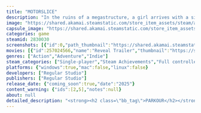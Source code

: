 ```yaml
---
title: "MOTORSLICE"
description: "In the ruins of a megastructure, a girl arrives with a single objective: Destroy every machine inside. Inspired by the Prince of Persia series, parkour through brutalist landscapes and fight massive heavy machines in this slice of life action-adventure."
image: "https://shared.akamai.steamstatic.com/store_item_assets/steam/apps/2830030/header.jpg?t=1730916248"
capsule_image: "https://shared.akamai.steamstatic.com/store_item_assets/steam/apps/2830030/capsule_231x87.jpg?t=1730916248"
categories: game
steamid: 2830030
screenshots: [{"id":0,"path_thumbnail":"https://shared.akamai.steamstatic.com/store_item_assets/steam/apps/2830030/ss_c1df3ef0a44d636d2a26efbd023760916144d1ba.600x338.jpg?t=1730916248","path_full":"https://shared.akamai.steamstatic.com/store_item_assets/steam/apps/2830030/ss_c1df3ef0a44d636d2a26efbd023760916144d1ba.1920x1080.jpg?t=1730916248"},{"id":1,"path_thumbnail":"https://shared.akamai.steamstatic.com/store_item_assets/steam/apps/2830030/ss_1bcc0ed047cd94b4df84af5b127b65a81ffc6168.600x338.jpg?t=1730916248","path_full":"https://shared.akamai.steamstatic.com/store_item_assets/steam/apps/2830030/ss_1bcc0ed047cd94b4df84af5b127b65a81ffc6168.1920x1080.jpg?t=1730916248"},{"id":2,"path_thumbnail":"https://shared.akamai.steamstatic.com/store_item_assets/steam/apps/2830030/ss_1514ff6f186695f0ffe4dcfdd8fe4b6ab7bc4394.600x338.jpg?t=1730916248","path_full":"https://shared.akamai.steamstatic.com/store_item_assets/steam/apps/2830030/ss_1514ff6f186695f0ffe4dcfdd8fe4b6ab7bc4394.1920x1080.jpg?t=1730916248"},{"id":3,"path_thumbnail":"https://shared.akamai.steamstatic.com/store_item_assets/steam/apps/2830030/ss_4b4ab0c8216257a54996aa582f01582e2ccc0c5f.600x338.jpg?t=1730916248","path_full":"https://shared.akamai.steamstatic.com/store_item_assets/steam/apps/2830030/ss_4b4ab0c8216257a54996aa582f01582e2ccc0c5f.1920x1080.jpg?t=1730916248"},{"id":4,"path_thumbnail":"https://shared.akamai.steamstatic.com/store_item_assets/steam/apps/2830030/ss_834c3cf75568b2dd6187c157aa19a243c82bc20e.600x338.jpg?t=1730916248","path_full":"https://shared.akamai.steamstatic.com/store_item_assets/steam/apps/2830030/ss_834c3cf75568b2dd6187c157aa19a243c82bc20e.1920x1080.jpg?t=1730916248"},{"id":5,"path_thumbnail":"https://shared.akamai.steamstatic.com/store_item_assets/steam/apps/2830030/ss_e3220aae9cad1001deb86f553c817f3d2b91da12.600x338.jpg?t=1730916248","path_full":"https://shared.akamai.steamstatic.com/store_item_assets/steam/apps/2830030/ss_e3220aae9cad1001deb86f553c817f3d2b91da12.1920x1080.jpg?t=1730916248"},{"id":6,"path_thumbnail":"https://shared.akamai.steamstatic.com/store_item_assets/steam/apps/2830030/ss_ab0aba63862178010928e90e36d0947d13b71d14.600x338.jpg?t=1730916248","path_full":"https://shared.akamai.steamstatic.com/store_item_assets/steam/apps/2830030/ss_ab0aba63862178010928e90e36d0947d13b71d14.1920x1080.jpg?t=1730916248"},{"id":7,"path_thumbnail":"https://shared.akamai.steamstatic.com/store_item_assets/steam/apps/2830030/ss_39f157c6228847c17338658d5b3b56665c58330d.600x338.jpg?t=1730916248","path_full":"https://shared.akamai.steamstatic.com/store_item_assets/steam/apps/2830030/ss_39f157c6228847c17338658d5b3b56665c58330d.1920x1080.jpg?t=1730916248"}]
movies: [{"id":257024566,"name":"Reveal Trailer","thumbnail":"https://shared.akamai.steamstatic.com/store_item_assets/steam/apps/257024566/movie.293x165.jpg?t=1717674744","webm":{"480":"http://video.akamai.steamstatic.com/store_trailers/257024566/movie480_vp9.webm?t=1717674744","max":"http://video.akamai.steamstatic.com/store_trailers/257024566/movie_max_vp9.webm?t=1717674744"},"mp4":{"480":"http://video.akamai.steamstatic.com/store_trailers/257024566/movie480.mp4?t=1717674744","max":"http://video.akamai.steamstatic.com/store_trailers/257024566/movie_max.mp4?t=1717674744"},"highlight":true}]
genres: ["Action","Adventure","Indie"]
steam_categories: ["Single-player","Steam Achievements","Full controller support","Captions available","Steam Cloud","HDR available"]
platforms: {"windows":true,"mac":false,"linux":false}
developers: ["Regular Studio"]
publishers: ["Regular Studio"]
release_date: {"coming_soon":true,"date":"2025"}
content_warning: {"ids":[2,5],"notes":null}
about: null
detailed_description: "<strong><h2 class=\"bb_tag\">PARKOUR</h2></strong><br><img class=\"bb_img\" src=\"https://shared.akamai.steamstatic.com/store_item_assets/steam/apps/2830030/extras/WallRun.gif?t=1730916248\" /><br><br>Parkour through a brutalist post-apocalyptic world with smooth gameplay, and engage in seamless combat encounters. You must use your skills and agility to find your way in this desolated place.<br><br>Play as a girl named ‘P’, and use everything at her disposal to escape from deadly traps. Run, climb, slide, crouch, wall run, perform stunts, and even use your chainsaw to cross impossible distances. <br><br><strong><h2 class=\"bb_tag\">HEAVY MACHINES</h2></strong><br><img class=\"bb_img\" src=\"https://shared.akamai.steamstatic.com/store_item_assets/steam/apps/2830030/extras/Boss.gif?t=1730916248\" /><br><br>From smaller autonomous construction equipment, to massive dump trucks, survive a hostile environment where everything wants to kill you. Who’s gonna win, a sleepy girl with a chainsaw, or an army of rogue machines?<br><br>Strike first, or die. A single mistake can cost your life in a brutal clash of metal. Too big to destroy with one swing? Climb bosses and slice them into pieces, turning colossal machines into dust.<br><br><strong><h2 class=\"bb_tag\">MEGASTRUCTURE</h2></strong><br><img class=\"bb_img\" src=\"https://shared.akamai.steamstatic.com/store_item_assets/steam/apps/2830030/extras/Structure.gif?t=1730916248\" /><br><br>Not everything can be solved with a chainsaw. Alone with a flashlight, you are powerless against the crushing atmosphere of the structure. Rush through the darkness in endless corridors and cross liminal spaces.<br><br>Insignificant as you are on the scale of this cursed place, you have to face your fears and complete the job. But can you fight your megalophobia? <br><br><br><strong><h2 class=\"bb_tag\">SLICE OF LIFE</h2></strong><br><img class=\"bb_img\" src=\"https://shared.akamai.steamstatic.com/store_item_assets/steam/apps/2830030/extras/PFace.gif?t=1730916248\" /><br><br>Get in, eliminate all the machines, get out. That was the job. But upon arriving at an abandoned megastructure, P discovers an imposing dreadful machine, and she soon realizes that this is no ordinary job.<br><br>Partner with a mysterious malfunctioning Orb Drone, and embark on a daily routine of a ‘Slicer’. With nothing more than her chainsaw, she must bring this place down, whatever it takes.<h2 class=\"bb_tag\"><strong>FEATURES</strong></h2><br><ul class=\"bb_ul\"><li>Fluid acrobatic gameplay. Climb, run and slide your way around.<br></li><li>Brutal fast-paced combat. You die easily, but you kill easily.<br></li><li>Climb massive heavy machines in epic boss fights.<br></li><li>Traverse liminal spaces and parkour through brutalist landscapes.<br></li><li>Minimalist atmospheric adventure with hardcore challenges.<br></li><li>Slice of life story about a girl doing a routine job in a megastructure.<br></li><li>Gorgeous pixelated modern low-poly graphics.<br></li><li>Solve puzzles with physics oriented objects.<br></li><li>Banger Atmospheric DnB/Jungle OST by <i>Pizza Hotline</i>.</li></ul>"
---
```


